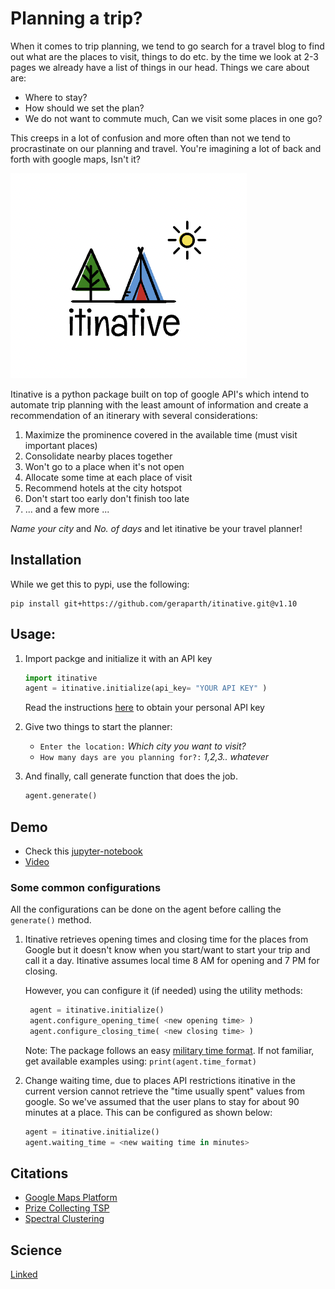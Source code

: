 # Planning a trip?

When it comes to trip planning, we tend to go search for a travel blog to find out 
what are the places to visit, things to do etc. by the time we look at 2-3 pages we 
already have a list of things in our head. Things we care about are:

- Where to stay?
- How should we set the plan?
- We do not want to commute much, Can we visit some places in one go?

This creeps in a lot of confusion and more often than not we tend to 
procrastinate on our planning and travel. You're imagining a lot of back and forth with
google maps, Isn't it?

![img](./static/decoration.png)

Itinative is a python package built on top of google API's which intend to automate 
trip planning with the least amount of information and create a recommendation of an 
itinerary with several considerations: 

1. Maximize the prominence covered in the available time (must visit important places)
2. Consolidate nearby places together
3. Won't go to a place when it's not open
4. Allocate some time at each place of visit
5. Recommend hotels at the city hotspot
6. Don't start too early don't finish too late
7. ... and a few more ...

_Name your city_ and _No. of days_ and let itinative be your travel planner!

## Installation

While we get this to pypi, use the following: 
```
pip install git+https://github.com/geraparth/itinative.git@v1.10
```

## Usage:
1. Import packge and initialize it with an API key
    ```python
   import itinative
   agent = itinative.initialize(api_key= "YOUR API KEY" )
    ```
    Read the instructions 
[here](https://developers.google.com/maps/documentation/javascript/get-api-key#creating-api-keys) 
to obtain your personal API key

3. Give two things to start the planner:

   - `Enter the location:` _Which city you want to visit?_
   - `How many days are you planning for?:` _1,2,3.. whatever_


3. And finally, call generate function that does the job.

    ```python
   agent.generate()
    ```
## Demo

- Check this [jupyter-notebook](https://github.com/geraparth/itinative/blob/main/examples/Demo.ipynb)
- [Video](https://drive.google.com/file/d/1ipLp0wxH7c0ujVEsFsnYZe3syHVy1-c3/view?usp=sharing)

### Some common configurations
All the configurations can be done on the agent before calling the `generate()` method.

1. Itinative retrieves opening times and closing time for the places from Google but it 
doesn't know when you start/want to start your trip and call it a day. Itinative assumes local time
8 AM for opening and 7 PM for closing.

   However, you can configure it (if needed) using the utility methods:
   ```python
    agent = itinative.initialize()
    agent.configure_opening_time( <new opening time> )
    agent.configure_closing_time( <new closing time> )
   ```
   Note: The package follows an easy [military time format](https://militaryconnection.com/military-time/). 
   If not familiar, get available examples using: `print(agent.time_format)`
2. Change waiting time, due to places API restrictions itinative in the current version cannot retrieve
the "time usually spent" values from google. So we've assumed that the user plans to stay for about 90 minutes at
a place. This can be configured as shown below:
   ```python
   agent = itinative.initialize()
   agent.waiting_time = <new waiting time in minutes>
   ```

## Citations
- [Google Maps Platform](https://developers.google.com/maps)
- [Prize Collecting TSP](https://github.com/pigna90/PCTSPTW)
- [Spectral Clustering](https://scikit-learn.org/stable/modules/generated/sklearn.cluster.SpectralClustering.html)

## Science
[Linked](https://drive.google.com/file/d/1hDT6tTc8spL4AIZB8JFZzpFQvc58PbYM/view?usp=sharing)

